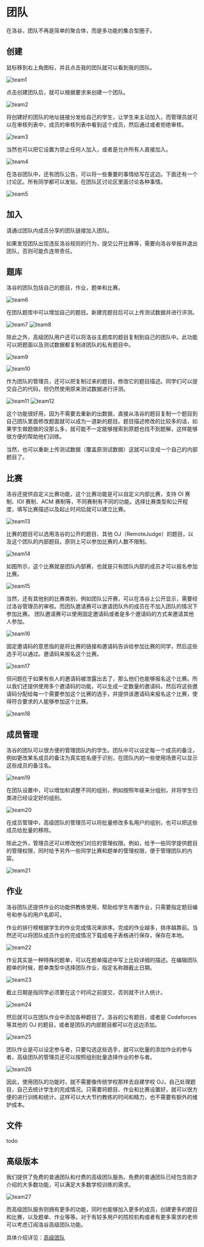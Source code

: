 # 团队

在洛谷，团队不再是简单的聚合体，而是多功能的集合型圈子。

## 创建

鼠标移到右上角图标，并且点击我的团队就可以看到我的团队。

![team1](../image/team1.jpg)

点击创建团队后，就可以根据要求来创建一个团队。

![team2](../image/team2.jpg)

将创建好的团队的地址链接分发给自己的学生，让学生来主动加入，而管理员就可以在审核列表中，成员的审核列表中看到这个成员，然后通过或者拒绝审核。

![team3](../image/team3.jpg)

当然也可以把它设置为禁止任何人加入，或者是允许所有人直接加入。

![team4](../image/team4.jpg)

在洛谷团队中，还有团队公告，可以将一些重要的事情给写在这边。下面还有一个讨论区。所有同学都可以发贴，在团队区讨论区里面讨论各种事情。

![team5](../image/team5.jpg)

## 加入

请通过团队内成员分享的团队链接加入团队。

如果发现团队出现违反洛谷规则的行为，提交公开比赛等，需要向洛谷举报并退出团队，否则可能负连带责任。

## 题库

洛谷的团队包括自己的题目，作业，题单和比赛。

![team6](../image/team6.jpg)

在团队题库中可以增加自己的题目。新建完题目后可以上传测试数据并进行评测。

![team7](../image/team7.jpg)
![team8](../image/team8.jpg)

除此之外，高级团队用户还可以将洛谷主题库的题目复制到自己的团队中。此功能可以把题面以及测试数据都复制进团队的私有题目中。

![team9](../image/team9.jpg)

![team10](../image/team10.jpg)

作为团队的管理员，还可以把复制过来的题目，修改它的题目描述。同学们可以提交自己的代码，但仍然使用原来测试数据进行评测。

![team11](../image/team11.jpg)
![team12](../image/team12.jpg)

这个功能很好用，因为不需要去重新的出数据，直接从洛谷的题目复制一个题目到自己团队里面修改题面就可以成为一道新的题目。题目描述修改的比较多的话，如果学生做题做的没那么多，就可能不一定能够搜索到原题也找不到题解，这样能够很方便的帮助他们训练。

当然，也可以重新上传测试数据（覆盖原测试数据）这就可以变成一个自己的内部题目了。

## 比赛

洛谷还提供自定义比赛功能，这个比赛功能是可以自定义内部比赛，支持 OI 赛制、IOI 赛制、ACM 赛制等，不同赛制有不同的功能。选择比赛类型和公开程度，填写比赛描述以及起止时间后就可以建立比赛。

![team13](../image/team13.jpg)

比赛的题目可以选用洛谷的公开的题目、其他 OJ（RemoteJudge）的题目，以及这个团队的内部题目。原则上可以参加比赛的人数不限制。

![team14](../image/team14.jpg)

如图所示，这个比赛就是团队内部赛，也就是只有团队内部的成员才可以报名参加比赛。

![team15](../image/team15.jpg)

当然，还有其他别的比赛类别，例如团队公开赛，可以在洛谷上公开显示，需要经过洛谷管理员的审核。而团队邀请赛可以邀请团队外的成员在不加入团队的情况下参加比赛。 团队邀请赛可以使用固定邀请码或者是多个邀请码的方式来邀请其他人参加。

![team16](../image/team16.jpg)

固定邀请码的意思指的是将比赛的链接和邀请码告诉给参加比赛的同学，然后这些选手可以通过。邀请码来报名这个比赛。

![team17](../image/team17.jpg)

但问题在于如果有些人的邀请码被泄露出去了，那么他们也能够报名这个比赛。所以我们还提供使用多个邀请码的功能，可以生成一定数量的邀请码，然后将这些邀请码分配给每一个需要参加这个比赛的选手，并提供该邀请码来报名这个比赛，使得符合要求的人能够参加这个比赛。

![team18](../image/team18.jpg)

## 成员管理

洛谷的团队可以很方便的管理团队内的学生。团队中可以设定每一个成员的备注，例如更改某名成员的备注为真实姓名便于识别，在团队内的一些使用场景可以显示这些成员的备注名。

![team19](../image/team19.jpg)

在团队设置中，可以增加和调整不同的组别，例如按照年级来分组别，并将学生归类进已经设定好的组别。

![team20](../image/team20.jpg)

在成员管理中，高级团队的管理员可以将批量修改多名用户的组别，也可以把这些成员给批量的移除。

除此之外，管理员还可以修改他们对应的管理权限。例如，给予一些同学提供题目的管理权限，同时给予另外一些同学比赛和题单的管理权限，便于管理团队的内容。

![team21](../image/team21.jpg)

## 作业

洛谷团队还提供作业的功能供教练使用，帮助给学生布置作业，只需要指定题目编号和参与的用户名即可。

作业的排行榜根据学生的作业完成情况来排序。完成的作业越多，排序越靠前。当然还可以将团队成员作业的完成情况下载成电子表格进行保存，保存在本地。

![team22](../image/team22.jpg)

作业其实是一种特殊的题单，可以在题单描述中写上比较详细的描述。在编辑团队题单的时候，题单类型中选择团队作业，指定名称跟截止日期。

![team23](../image/team23.jpg)

截止日期是指同学必须要在这个时间之前提交，否则就不计入统计。

![team24](../image/team24.jpg)

然后就可以在团队作业中添加各种题目了。洛谷的公有题目，或者是 Codeforces 等其他的 OJ 的题目，或者是团队的内部题目都可以在这边添加。

![team25](../image/team25.jpg)

团队作业是可以设定参与者，只要勾选这些选手，就可以批量的添加作业的参与者。高级团队的管理员还可以按照组别批量选择作业的参与者。

![team26](../image/team26.jpg)

因此，使用团队的功能时，就不需要像传统学校那样去自建学校 OJ，自己处理题目，自己去统计学生的完成情况。只需要将题目、作业和比赛设置好，就可以很方便的进行训练和统计。这样可以大大节约教练的时间和精力，也不需要有额外的维护成本。

## 文件

todo

## 高级版本

我们提供了免费的普通团队和付费的高级团队服务。免费的普通团队已经包含刚才介绍的大多数功能，可以满足大多数学校训练的需求。

![team27](../image/team27.jpg)

而高级团队服务则拥有更多的功能，同时也能够加入更多的成员，创建更多的题目和比赛，以及题单、作业等等。对于有较多用户的院校机构或者有更多需求的老师可以考虑订阅洛谷高级团队功能。

具体介绍详见：[高级团队](./premium.md)
